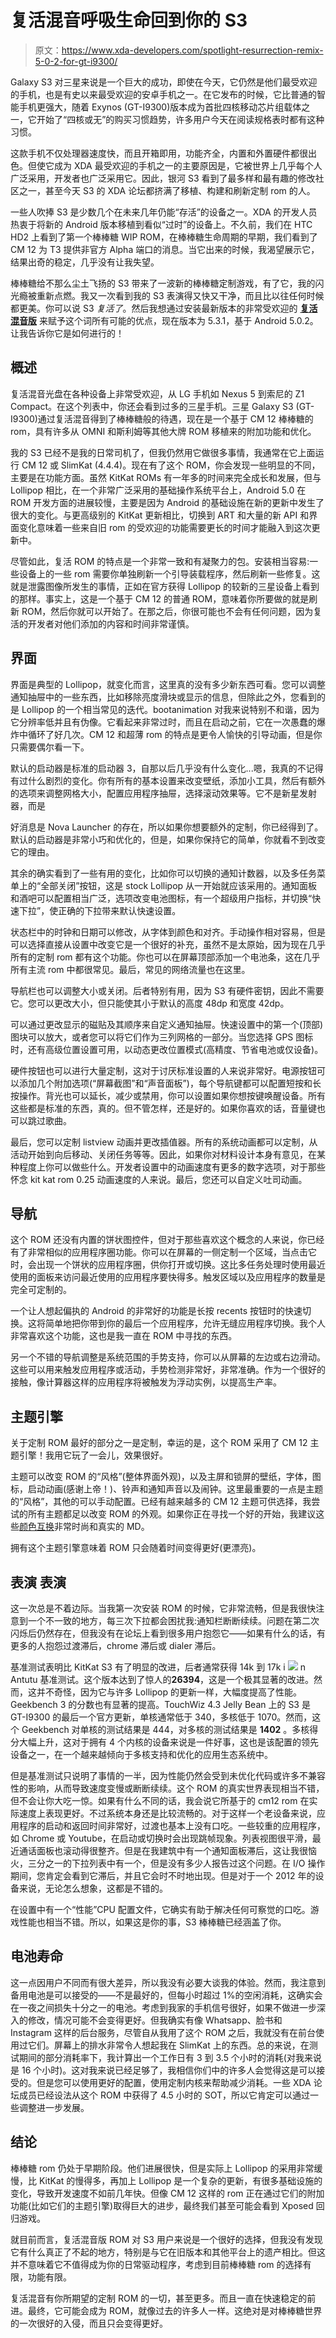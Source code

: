 # 复活混音呼吸生命回到你的 S3

> 原文：<https://www.xda-developers.com/spotlight-resurrection-remix-5-0-2-for-gt-i9300/>

Galaxy S3 对三星来说是一个巨大的成功，即使在今天，它仍然是他们最受欢迎的手机，也是有史以来最受欢迎的安卓手机之一。在它发布的时候，它比普通的智能手机更强大，随着 Exynos (GT-I9300)版本成为首批四核移动芯片组载体之一，它开始了“四核或无”的购买习惯趋势，许多用户今天在阅读规格表时都有这种习惯。

这款手机不仅处理器速度快，而且开箱即用，功能齐全，内置和外置硬件都很出色。但使它成为 XDA 最受欢迎的手机之一的主要原因是，它被世界上几乎每个人广泛采用，开发者也广泛采用它。因此，银河 S3 看到了最多样和最有趣的修改社区之一，甚至今天 S3 的 XDA 论坛都挤满了移植、构建和刷新定制 rom 的人。

一些人吹捧 S3 是少数几个在未来几年仍能“存活”的设备之一。XDA 的开发人员热衷于将新的 Android 版本移植到看似“过时”的设备上。不久前，我们在 HTC HD2 上看到了第一个棒棒糖 WIP ROM，在棒棒糖生命周期的早期，我们看到了 CM 12 为 T3 提供非官方 Alpha 端口的消息。当它出来的时候，我渴望展示它，结果出奇的稳定，几乎没有让我失望。

棒棒糖给不那么尘土飞扬的 S3 带来了一波新的棒棒糖定制游戏，有了它，我的闪光瘾被重新点燃。我又一次看到我的 S3 表演得又快又干净，而且比以往任何时候都更美。你可以说 S3 *复活了*。然后我想通过安装最新版本的非常受欢迎的 [**复活混音版**](http://forum.xda-developers.com/galaxy-s3/development/rom-resurrection-remix-5-2-1-t2972523) 来赋予这个词所有可能的优点，现在版本为 5.3.1，基于 Android 5.0.2。让我告诉你它是如何进行的！

## **概述**

复活混音光盘在各种设备上非常受欢迎，从 LG 手机如 Nexus 5 到索尼的 Z1 Compact。在这个列表中，你还会看到过多的三星手机。三星 Galaxy S3 (GT-I9300)通过复活混音得到了棒棒糖般的待遇，现在是一个基于 CM 12 棒棒糖的 rom，具有许多从 OMNI 和斯利姆等其他大牌 ROM 移植来的附加功能和优化。

我的 S3 已经不是我的日常司机了，但我仍然用它做很多事情，我通常在它上面运行 CM 12 或 SlimKat (4.4.4)。现在有了这个 ROM，你会发现一些明显的不同，主要是在功能方面。虽然 KitKat ROMs 有一年多的时间来完全成长和发展，但与 Lollipop 相比，在一个非常广泛采用的基础操作系统平台上，Android 5.0 在 ROM 开发方面的进展较慢，主要是因为 Android 的基础设施在新的更新中发生了很大的变化。与更高级别的 KitKat 更新相比，切换到 ART 和大量的新 API 和界面变化意味着一些来自旧 rom 的受欢迎的功能需要更长的时间才能融入到这次更新中。

尽管如此，复活 ROM 的特点是一个非常一致和有凝聚力的包。安装相当容易:一些设备上的一些 rom 需要你单独刷新一个引导装载程序，然后刷新一些修复。这就是泄露图像所发生的事情，正如在官方获得 Lollipop 的较新的三星设备上看到的那样。事实上，这是一个基于 CM 12 的普通 ROM，意味着你所要做的就是刷新 ROM，然后你就可以开始了。在那之后，你很可能也不会有任何问题，因为复活的开发者对他们添加的内容和时间非常谨慎。

## **界面**

界面是典型的 Lollipop，就变化而言，这里真的没有多少新东西可看。您可以调整通知抽屉中的一些东西，比如移除亮度滑块或显示的信息，但除此之外，您看到的是 Lollipop 的一个相当常见的迭代。bootanimation 对我来说特别不和谐，因为它分辨率低并且有伪像。它看起来非常过时，而且在启动之前，它在一次愚蠢的爆炸中循环了好几次。CM 12 和超薄 rom 的特点是更令人愉快的引导动画，但是你只需要偶尔看一下。

默认的启动器是标准的启动器 3，自那以后几乎没有什么变化...嗯，我真的不记得有过什么剧烈的变化。你有所有的基本设置来改变壁纸，添加小工具，然后有额外的选项来调整网格大小，配置应用程序抽屉，选择滚动效果等。它不是新星发射器，而是

好消息是 Nova Launcher 的存在，所以如果你想要额外的定制，你已经得到了。默认的启动器是非常小巧和优化的，但是，如果你保持它的简单，你就看不到改变它的理由。

其余的确实看到了一些有用的变化，比如你可以切换的通知计数器，以及多任务菜单上的“全部关闭”按钮，这是 stock Lollipop 从一开始就应该采用的。通知面板和酒吧可以配置相当广泛，选项改变电池图标，有一个超级用户指标，并切换“快速下拉”，使正确的下拉带来默认快速设置。

状态栏中的时钟和日期可以修改，从字体到颜色和对齐。手动操作相对容易，但是可以选择直接从设置中改变它是一个很好的补充，虽然不是太原始，因为现在几乎所有的定制 rom 都有这个功能。你也可以在屏幕顶部添加一个电池条，这在几乎所有主流 rom 中都很常见。最后，常见的网络流量也在这里。

导航栏也可以调整大小或关闭。后者特别有用，因为 S3 有硬件密钥，因此不需要它。您可以更改大小，但只能使其小于默认的高度 48dp 和宽度 42dp。

可以通过更改显示的磁贴及其顺序来自定义通知抽屉。快速设置中的第一个(顶部)图块可以放大，或者您可以将它们作为三列网格的一部分。当您选择 GPS 图标时，还有高级位置设置可用，以动态更改位置模式(高精度、节省电池或仅设备)。

硬件按钮也可以进行大量定制，这对于讨厌标准设置的人来说非常好。电源按钮可以添加几个附加选项(“屏幕截图”和“声音面板”)，每个导航键都可以配置短按和长按操作。背光也可以延长，减少或禁用，你可以设置如果你想按键唤醒设备。所有这些都是标准的东西，真的。但不管怎样，还是好的。如果你喜欢的话，音量键也可以跳过歌曲。

最后，您可以定制 listview 动画并更改插值器。所有的系统动画都可以定制，从活动开始到向后移动、关闭任务等等。因此，如果你对材料设计本身有意见，在某种程度上你可以做些什么。开发者设置中的动画速度有更多的数字选项，对于那些怀念 kit kat rom 0.25 动画速度的人来说。最后，您还可以自定义吐司动画。

## **导航**

这个 ROM 还没有内置的饼状图控件，但对于那些喜欢这个概念的人来说，你已经有了非常相似的应用程序圈功能。你可以在屏幕的一侧定制一个区域，当点击它时，会出现一个饼状的应用程序圈，供你打开或切换。这比多任务处理时使用最近使用的面板来访问最近使用的应用程序要快得多。触发区域以及应用程序的数量是完全可定制的。

一个让人想起偏执的 Android 的非常好的功能是长按 recents 按钮时的快速切换。这将简单地把你带到你的最后一个应用程序，允许无缝应用程序切换。我个人非常喜欢这个功能，这也是我一直在 ROM 中寻找的东西。

另一个不错的导航调整是系统范围的手势支持，你可以从屏幕的左边或右边滑动。这些可以用来触发应用程序或活动，手势检测非常好，非常准确。作为一个很好的接触，像计算器这样的应用程序将被触发为浮动实例，以提高生产率。

## **主题引擎**

关于定制 ROM 最好的部分之一是定制，幸运的是，这个 ROM 采用了 CM 12 主题引擎！我用它玩了一会儿，效果很好。

主题可以改变 ROM 的“风格”(整体界面外观)，以及主屏和锁屏的壁纸，字体，图标，启动动画(感谢上帝！)、铃声和通知声音以及闹钟。这里最重要的一点是主题的“风格”，其他的可以手动配置。已经有越来越多的 CM 12 主题可供选择，我尝试的所有主题都足以改变 ROM 的外观。如果你正在寻找一个好的开始，我建议这些[颜色互换](http://forum.xda-developers.com/android/themes/cm12-colors-themes-t3006030)非常时尚和真实的 MD。

拥有这个主题引擎意味着 ROM 只会随着时间变得更好(更漂亮)。

## **表演** **表演**

这一次总是不着边际。当我第一次安装 ROM 的时候，它非常流畅，但是我很快注意到一个不一致的地方，每三次下拉都会困扰我:通知栏断断续续。问题在第二次闪烁后仍然存在，但我没有在论坛上看到很多用户抱怨它——如果有什么的话，有更多的人抱怨过渡滞后，chrome 滞后或 dialer 滞后。

基准测试表明比 KitKat S3 有了明显的改进，后者通常获得 14k 到 17k i ![](img/ea88f666ec791f9c5e0200f799917fdc.png) n Antutu 基准测试。这个版本达到了惊人的**26394**，这是一个极其显著的改进。然而，这并不奇怪，因为它与许多 Lollipop 的更新一样，大幅度提高了性能。Geekbench 3 的分数也有显著的提高。TouchWiz 4.3 Jelly Bean 上的 S3 是 GT-I9300 的最后一个官方更新，单核通常低于 340，多核低于 1070。然而，这个 Geekbench 对单核的测试结果是 444，对多核的测试结果是 **1402** 。多核得分大幅上升，这对于拥有 4 个内核的设备来说是一件好事，这也是该配置的领先设备之一，在一个越来越倾向于多核支持和优化的应用生态系统中。

但是基准测试只说明了事情的一半，因为性能仍然会受到未优化代码或许多不兼容性的影响，从而导致速度变慢或断断续续。这个 ROM 的真实世界表现相当不错，但不会让你大吃一惊。如果有什么不同的话，我会说它所基于的 cm12 rom 在实际速度上表现更好。不过系统本身还是比较流畅的。对于这样一个老设备来说，应用程序的启动和返回时间非常好，过渡也基本上没有口吃。一些较重的应用程序，如 Chrome 或 Youtube，在启动或切换时会出现跳帧现象。列表视图很平滑，最近通话面板也滚动得很整齐。但是在我建筑中有一个通知面板滞后，这让我很恼火，三分之一的下拉列表中有一个，但是没有多少人报告过这个问题。在 I/O 操作期间，您肯定会看到它滞后，并且它会时不时地出现。但是对于一个 2012 年的设备来说，无论怎么想象，这都是不错的。

在设置中有一个“性能”CPU 配置文件，它确实有助于解决任何可察觉的口吃。游戏性能也相当不错。所以，如果这是你的事，S3 棒棒糖已经涵盖了你。

## **电池寿命**

这一点因用户不同而有很大差异，所以我没有必要大谈我的体验。然而，我注意到备用电池是可以接受的——不是最好的，但每小时超过 1%的空闲消耗，这确实会在一夜之间损失十分之一的电池。考虑到我家的手机信号很好，如果不做进一步深入的修改，情况可能不会变得更好。但我确实有像 Whatsapp、脸书和 Instagram 这样的后台服务，尽管自从我用了这个 ROM 之后，我就没有在前台使用过它们。屏幕上的排水非常令人想起我在 SlimKat 上的东西。总的来说，在测试期间的部分消耗率下，我计算出一个工作日有 3 到 3.5 个小时的消耗(对我来说是 16 个小时)。这对我来说已经足够了，我相信你们中的许多人会觉得这是可以接受的。但是您可以使用更好的配置，使用定制内核来帮助减少消耗。一些 XDA 论坛成员已经设法从这个 ROM 中获得了 4.5 小时的 SOT，所以它肯定可以通过一些调整进一步发展。

## **结论**

棒棒糖 rom 仍处于早期阶段。他们进展很快，但是实际上 Lollipop 的采用非常缓慢，比 KitKat 的慢得多，再加上 Lollipop 是一个复杂的更新，有很多基础设施的变化，导致开发速度不如前几年快。但像 CM 12 这样的 rom 正在通过它们的附加功能(比如它们的主题引擎)取得巨大的进步，最终我们甚至可能会看到 Xposed 回归游戏。

就目前而言，复活混音版 ROM 对 S3 用户来说是一个很好的选择，但我没有发现它有什么真正了不起的地方，特别是与它在旧版本和其他平台上的遗产相比。但这并不意味着它不值得成为你的日常驱动程序，考虑到目前棒棒糖 rom 的选择有限，功能有限。

复活混音有你所期望的定制 ROM 的一切，甚至更多。而且一直在快速稳定的前进。最终，它可能会成为 ROM，就像过去的许多人一样。这绝对是对棒棒糖世界的一次很好的入侵，而且只会变得更好。